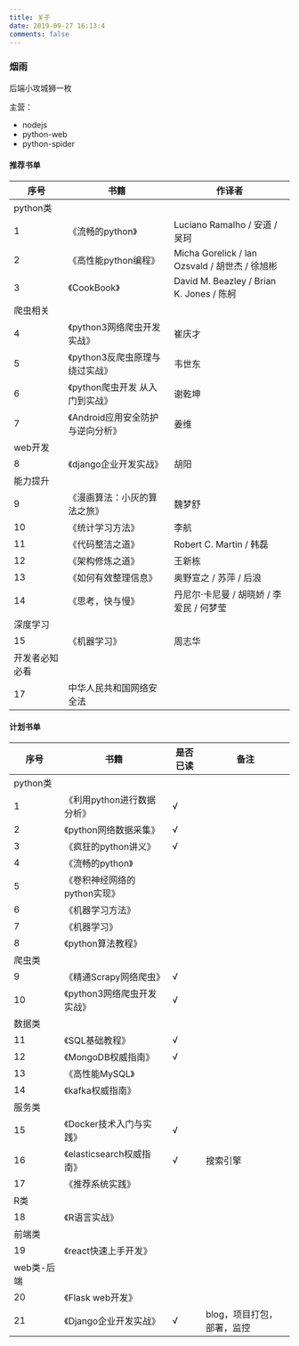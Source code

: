 ```yaml
---
title: 关于
date: 2019-09-27 16:13:4
comments: false
---
```


### 烟雨

后端小攻城狮一枚

主营：

- nodejs
- python-web
- python-spider


####  推荐书单

| 序号           | 书籍                              | 作译者                                         |
| -------------- | --------------------------------- | ---------------------------------------------- |
| python类       |                                   |                                                |
| 1              | 《流畅的python》                  | Luciano Ramalho / 安道 / 吴珂                  |
| 2              | 《高性能python编程》              | Micha Gorelick / lan Ozsvald / 胡世杰 / 徐旭彬 |
| 3              | 《CookBook》                      | David M. Beazley / Brian K. Jones / 陈舸       |
| 爬虫相关       |                                   |                                                |
| 4              | 《python3网络爬虫开发实战》       | 崔庆才                                         |
| 5              | 《python3反爬虫原理与绕过实战》   | 韦世东                                         |
| 6              | 《python爬虫开发 从入门到实战》   | 谢乾坤                                         |
| 7              | 《Android应用安全防护与逆向分析》 | 姜维                                           |
| web开发        |                                   |                                                |
| 8              | 《django企业开发实战》            | 胡阳                                           |
| 能力提升       |                                   |                                                |
| 9              | 《漫画算法：小灰的算法之旅》      | 魏梦舒                                         |
| 10             | 《统计学习方法》                  | 李航                                           |
| 11             | 《代码整洁之道》                  | Robert C. Martin / 韩磊                        |
| 12             | 《架构修炼之道》                  | 王新栋                                         |
| 13             | 《如何有效整理信息》              | 奥野宣之 / 苏萍 / 后浪                         |
| 14             | 《思考，快与慢》                  | 丹尼尔·卡尼曼 / 胡晓娇 / 李爱民 / 何梦莹       |
| 深度学习       |                                   |                                                |
| 15             | 《机器学习》                      | 周志华                                         |
| 开发者必知必看 |                                   |                                                |
| 17             | 中华人民共和国网络安全法          |                                                |


#### 计划书单

| 序号       | 书籍                         | 是否已读 | 备注                       |
| ---------- | ---------------------------- | -------- | -------------------------- |
| python类   |                              |          |                            |
| 1          | 《利用python进行数据分析》   | √        |                            |
| 2          | 《python网络数据采集》       | √        |                            |
| 3          | 《疯狂的python讲义》         | √        |                            |
| 4          | 《流畅的python》             |          |                            |
| 5          | 《卷积神经网络的python实现》 |          |                            |
| 6          | 《机器学习方法》             |          |                            |
| 7          | 《机器学习》                 |          |                            |
| 8          | 《python算法教程》           |          |                            |
| 爬虫类     |                              |          |                            |
| 9          | 《精通Scrapy网络爬虫》       | √        |                            |
| 10         | 《python3网络爬虫开发实战》  | √        |                            |
| 数据类     |                              |          |                            |
| 11         | 《SQL基础教程》              | √        |                            |
| 12         | 《MongoDB权威指南》          | √        |                            |
| 13         | 《高性能MySQL》              |          |                            |
| 14         | 《kafka权威指南》            |          |                            |
| 服务类     |                              |          |                            |
| 15         | 《Docker技术入门与实践》     | √        |                            |
| 16         | 《elasticsearch权威指南》    | √        | 搜索引擎                   |
| 17         | 《推荐系统实践》             |          |                            |
| R类        |                              |          |                            |
| 18         | 《R语言实战》                |          |                            |
| 前端类     |                              |          |                            |
| 19         | 《react快速上手开发》        |          |                            |
| web类-后端 |                              |          |                            |
| 20         | 《Flask web开发》            |          |                            |
| 21         | 《Django企业开发实战》       | √        | blog，项目打包，部署，监控 |